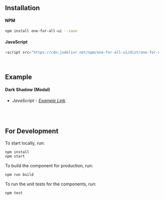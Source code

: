 ## Installation
#### NPM
```bash
npm install one-for-all-ui --save
```

#### JavaScript
```javascript
<script src="https://cdn.jsdelivr.net/npm/one-for-all-ui/dist/one-for-all/one-for-all.js"></script>
```

<br />

## Example
#### Dark Shadow (Modal)
- ###### JavaScript - [Example Link](https://codesandbox.io/s/javascript-one-for-all-ui-zkjmi?file=/index.html:134-233)

<br />

## For Development

To start locally, run:

```bash
npm install
npm start
```

To build the component for production, run:

```bash
npm run build
```

To run the unit tests for the components, run:

```bash
npm test
```
